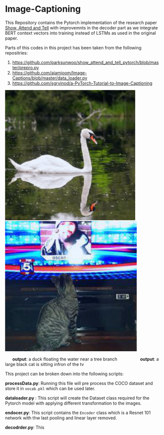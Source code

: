 [//]: # (Image References)


[image1]: ./images/cat.png
[image2]: ./images/duck.png


# Image-Captioning

This Repository contains the Pytorch implementation of the research paper [Show, Attend and Tell](https://arxiv.org/pdf/1502.03044.pdf) with improvemnts in the decoder part as we integrate BERT context vectors into training instead of LSTMs as used in the original paper.

Parts of this codes in this project has been taken from the following repositries:
1. https://github.com/parksunwoo/show_attend_and_tell_pytorch/blob/master/prepro.py
2. https://github.com/ajamjoom/Image-Captions/blob/master/data_loader.py
3. https://github.com/sgrvinod/a-PyTorch-Tutorial-to-Image-Captioning

![pred 1][image2] ![pred 2][image1]


&nbsp; &nbsp; &nbsp; __output__: a duck floating the water near a tree branch &nbsp; &nbsp; &nbsp; &nbsp; &nbsp; &nbsp; &nbsp; &nbsp; &nbsp; __output__: a large black cat is sitting infron of the tv

This project can be broken down into the following scripts:

__processData.py__: Running this file will pre process the COCO dataset and store it in `vocab.pkl` which can be used later.

__dataloader.py__ : This script will create the Dataset class required for the Pytorch model with applying different transformation to the images.

__endocer.py__: This script contains the `Encoder` class which is a Resnet 101 network with thw last pooling and linear layer removed.

__decodrder.py__: This 
